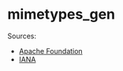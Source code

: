 # mimetypes_gen

Sources:
- [Apache Foundation](http://svn.apache.org/viewvc/httpd/httpd/trunk/docs/conf/mime.types?view=markup)
- [IANA](http://www.iana.org/assignments/media-types/)